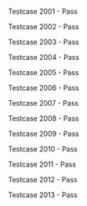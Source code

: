 Testcase 2001 - Pass

Testcase 2002 - Pass

Testcase 2003 - Pass

Testcase 2004 - Pass

Testcase 2005 - Pass

Testcase 2006 - Pass

Testcase 2007 - Pass

Testcase 2008 - Pass

Testcase 2009 - Pass

Testcase 2010 - Pass

Testcase 2011 - Pass

Testcase 2012 - Pass

Testcase 2013 - Pass
